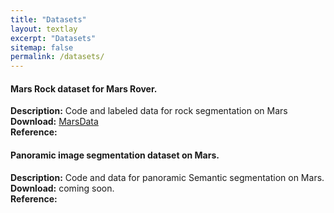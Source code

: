 ```yaml
---
title: "Datasets"
layout: textlay
excerpt: "Datasets"
sitemap: false
permalink: /datasets/
---
```


#### Mars Rock dataset for Mars Rover.

<b>Description:</b> Code and labeled data for rock segmentation on Mars  
<b>Download:</b> [MarsData](https://github.com/CVIR-Lab/MarsData)   
<b>Reference:</b>   

#### Panoramic image segmentation dataset on Mars.

<b>Description:</b> Code and data for panoramic Semantic segmentation on Mars.  
<b>Download:</b> coming soon.  
<b>Reference:</b>  
